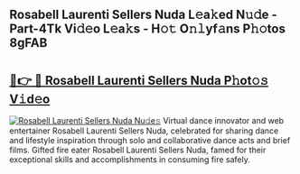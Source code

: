## Rosabell Laurenti Sellers Nuda L𝚎a𝚔ed N𝚞𝚍e - Part-4Tk Vi𝚍𝚎o L𝚎a𝚔s - H𝚘𝚝 O𝚗𝚕yf𝚊ns P𝚑𝚘tos 8gFAB

# <h2><a href="http://kf3lpkh.oniu.top/?m=Rosabell+Laurenti+Sellers+Nuda">🔗👉 🔴 Rosabell Laurenti Sellers Nuda P𝚑ot𝚘𝚜 V𝚒d𝚎o</a></h2>

[![Rosabell Laurenti Sellers Nuda Nu𝚍e𝚜](https://i.imgur.com/0qMVB7G.gif)](http://kf3lpkh.oniu.top/?m=Rosabell+Laurenti+Sellers+Nuda)
Virtual dance innovator and web entertainer Rosabell Laurenti Sellers Nuda, celebrated for sharing dance and lifestyle inspiration through solo and collaborative dance acts and brief films. Gifted fire eater Rosabell Laurenti Sellers Nuda, famed for their exceptional skills and accomplishments in consuming fire safely.  
